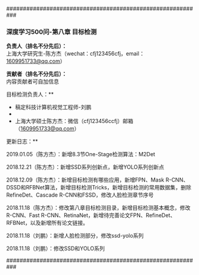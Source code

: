 ###########################################################

### 深度学习500问-第八章 目标检测

**负责人（排名不分先后）：**  
上海大学研究生-陈方杰（wechat：cfj123456cfj，email：1609951733@qq.com）    

**贡献者（排名不分先后）：**  
内容贡献者可自加信息

目标检测负责人：**

- 稿定科技计算机视觉工程师-刘鹏
- 
- 上海大学硕士陈方杰：微信（cfj123456ccfj）邮箱（1609951733@qq.com）



更新日志：**

2019.01.05（陈方杰）：新增8.3节One-Stage检测算法：M2Det

2018.12.21（陈方杰）：新增SSD系列创新点，新增YOLO系列创新点

2018.12.09（陈方杰）：新增目标检测有哪些应用，新增FPN、Mask R-CNN、DSSD和RFBNet算法，新增目标检测Tricks，新增目标检测的常用数据集，删除RefineDet、Cascade R-CNN和FSSD，修改人脸检测章节序号

2018.11.18（陈方杰）：修改第八章目标检测目录，新增目标检测基本概念，修改R-CNN、Fast R-CNN、RetinaNet，新增待完善论文FPN、RefineDet、RFBNet，以及新增所有论文链接。

2018.11.18（刘鹏）：新增人脸检测部分，修改ssd-yolo系列

2018.11.18（刘鹏）：修改SSD和YOLO系列

###########################################################